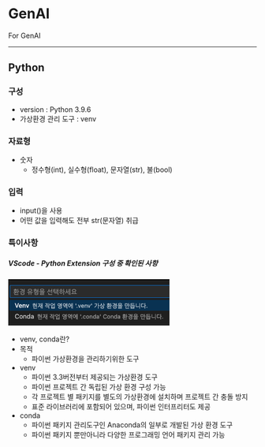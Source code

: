 # GenAI

For GenAI

---

## Python

### 구성

- version : Python 3.9.6
- 가상환경 관리 도구 : venv

### 자료형

- 숫자
  - 정수형(int), 실수형(float), 문자열(str), 불(bool)

### 입력

- input()을 사용
- 어떤 값을 입력해도 전부 str(문자열) 취급

### 특이사항

##### VScode - Python Extension 구성 중 확인된 사항

![alt text](image.png)

- venv, conda란?
- 목적
  - 파이썬 가상환경을 관리하기위한 도구
- venv
  - 파이썬 3.3버전부터 제공되는 가상환경 도구
  - 파이썬 프로젝트 간 독립된 가상 환경 구성 가능
  - 각 프로젝트 별 패키지를 별도의 가상환경에 설치하며 프로젝트 간 충돌 방지
  - 표준 라이브러리에 포함되어 있으며, 파이썬 인터프리터도 제공
- conda
  - 파이썬 패키지 관리도구인 Anaconda의 일부로 개발된 가상 환경 도구
  - 파이썬 패키지 뿐만아니라 다양한 프로그래밍 언어 패키지 관리 가능
